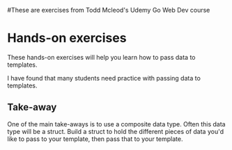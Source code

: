 #These are exercises from Todd Mcleod's Udemy Go Web Dev course

# Hands-on exercises

These hands-on exercises will help you learn how to pass data to templates.

I have found that many students need practice with passing data to templates.

## Take-away

One of the main take-aways is to use a composite data type. Often this data type will be a struct. Build a struct to hold the different pieces of data you'd like to pass to your template, then pass that to your template.